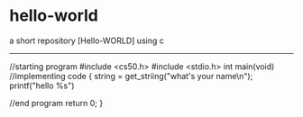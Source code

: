 # hello-world
a short repository [Hello-WORLD]
using c 
*****

//starting program
#include <cs50.h>
#include <stdio.h>
int main(void)
  //implementing code 
{
  string = get_striing("what's your name\n");
  printf("hello %s")
  
  //end program 
  return 0;
  }
  
  
